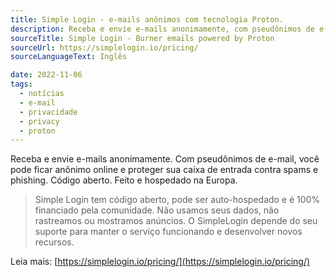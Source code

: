 ```yaml
---
title: Simple Login - e-mails anônimos com tecnologia Proton.
description: Receba e envie e-mails anonimamente, com pseudônimos de e-mail.
sourceTitle: Simple Login - Burner emails powered by Proton
sourceUrl: https://simplelogin.io/pricing/
sourceLanguageText: Inglês

date: 2022-11-06
tags:
  - notícias
  - e-mail
  - privacidade
  - privacy
  - proton
---
```


Receba e envie e-mails anonimamente. Com pseudônimos de e-mail, você pode ficar anônimo online e proteger sua caixa de entrada contra spams e phishing. Código aberto. Feito e hospedado na Europa.

> Simple Login tem código aberto, pode ser auto-hospedado e é 100% financiado pela comunidade.
> Não usamos seus dados, não rastreamos ou mostramos anúncios.
> O SimpleLogin depende do seu suporte para manter o serviço funcionando e desenvolver novos recursos.

Leia mais: [https://simplelogin.io/pricing/](https://simplelogin.io/pricing/)
